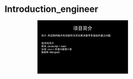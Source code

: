 # Introduction_engineer
<p align="center">
  <img width="293" height="172" src="./imgs/项目简介.jpg">
</p>

